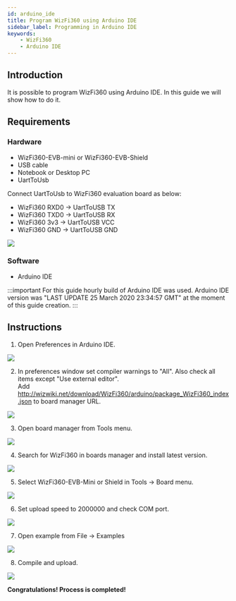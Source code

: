 ```yaml
---
id: arduino_ide
title: Program WizFi360 using Arduino IDE
sidebar_label: Programming in Arduino IDE
keywords: 
    - WizFi360
    - Arduino IDE
---
```


## Introduction

It is possible to program WizFi360 using Arduino IDE.
In this guide we will show how to do it.

## Requirements

### Hardware

- WizFi360-EVB-mini or WizFi360-EVB-Shield
- USB cable
- Notebook or Desktop PC
- UartToUsb

Connect UartToUsb to WizFi360 evaluation board as below:
- WizFi360 RXD0 → UartToUSB TX
- WizFi360 TXD0 → UartToUSB RX
- WizFi360 3v3 → UartToUSB VCC
- WizFi360 GND → UartToUSB GND

![](/Document/img/basic_guides/arduino_ide/arduino_ide_setup.jpg)

### Software

- Arduino IDE

:::important
For this guide hourly build of Arduino IDE was used.
Arduino IDE version was "LAST UPDATE 25 March 2020 23:34:57 GMT" at the moment of this guide creation.
:::

## Instructions

1. Open Preferences in Arduino IDE.

![](/Document/img/basic_guides/arduino_ide/arduino_ide_preferences.png)   

2. In preferences window set compiler warnings to "All". Also check all items except "Use external editor".<br />Add http://wizwiki.net/download/WizFi360/arduino/package_WizFi360_index.json to board manager URL.

![](/Document/img/basic_guides/arduino_ide/arduino_ide_preferences_1.png) 

3. Open board manager from Tools menu.

![](/Document/img/basic_guides/arduino_ide/arduino_ide_board_manager.png) 

4. Search for WizFi360 in boards manager and install latest version.

![](/Document/img/basic_guides/arduino_ide/arduino_ide_board_manager_1.png) 

5. Select WizFi360-EVB-Mini or Shield in Tools -> Board menu.

![](/Document/img/basic_guides/arduino_ide/arduino_ide_board_manager_2.png) 

6. Set upload speed to 2000000 and check COM port.

![](/Document/img/basic_guides/arduino_ide/arduino_ide_board_manager_3.png) 

7. Open example from File -> Examples

![](/Document/img/basic_guides/arduino_ide/arduino_ide_example.png) 

8. Compile and upload.

![](/Document/img/basic_guides/arduino_ide/arduino_ide_upload.png) 

**Congratulations! Process is completed!**
